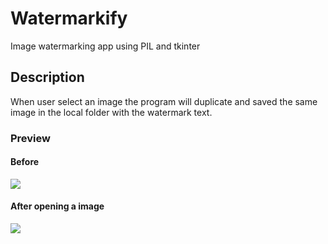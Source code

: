 # Watermarkify

Image watermarking app using PIL and tkinter

## Description

When user select an image the program will duplicate and saved the same image in the local folder with the watermark text.

### Preview

#### Before

<img src="https://user-images.githubusercontent.com/91461938/190950590-b62fc892-5f8d-449d-863c-2791ed748830.png">

#### After opening a image

<img src="https://user-images.githubusercontent.com/91461938/192096751-2e30c60f-ebcb-4a61-bc34-13e45d2d513c.jpg">
